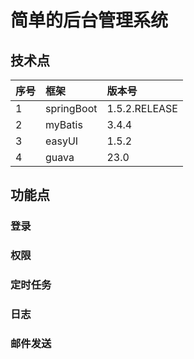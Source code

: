 # 简单的后台管理系统
## 技术点
| 序号 | 框架 | 版本号 |
| :------ | :--- | :----- |
|1| springBoot | 1.5.2.RELEASE |
|2| myBatis    | 3.4.4 |
|3| easyUI     | 1.5.2 |
|4| guava      | 23.0  |
##  功能点
### 登录
### 权限
### 定时任务
### 日志
### 邮件发送